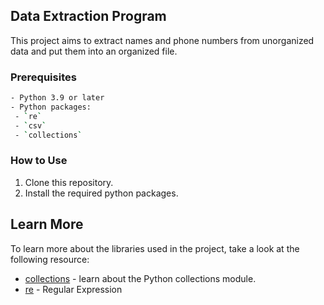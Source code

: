 ## Data Extraction Program
This project aims to extract names and phone numbers from unorganized data and put them into an organized file.

### Prerequisites

```bash
- Python 3.9 or later
- Python packages:
 - `re`
 - `csv`
 - `collections`
```

### How to Use
1. Clone this repository.
2. Install the required python packages.

## Learn More
To learn more about the libraries used in the project, take a look at the following resource:

* [collections](https://docs.python.org/3/library/collections.html) - learn about the Python collections module.
* [re](https://docs.python.org/3/library/re.html) - Regular Expression
